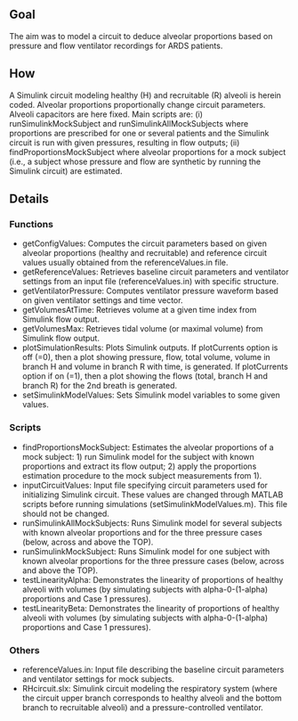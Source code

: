 ## Goal
The aim was to model a circuit to deduce alveolar proportions based on 
pressure and flow ventilator recordings for ARDS patients.

## How
A Simulink circuit modeling healthy (H) and recruitable (R) alveoli is 
herein coded. Alveolar proportions proportionally change circuit 
parameters. Alveoli capacitors are here fixed. Main scripts are: 
(i) runSimulinkMockSubject and runSimulinkAllMockSubjects where proportions 
are prescribed for one or several patients and the Simulink circuit is run 
with given pressures, resulting in flow outputs;
(ii) findProportionsMockSubject where alveolar proportions for a mock 
subject (i.e., a subject whose pressure and flow are synthetic by running 
the Simulink circuit) are estimated.

## Details
### Functions 

- getConfigValues: Computes the circuit parameters based on given alveolar
proportions (healthy and recruitable) and reference circuit values
usually obtained from the referenceValues.in file.
- getReferenceValues: Retrieves baseline circuit parameters and ventilator 
settings from an input file (referenceValues.in) with specific structure.
- getVentilatorPressure: Computes ventilator pressure waveform based on 
given ventilator settings and time vector.
- getVolumesAtTime: Retrieves volume at a given time index from Simulink
flow output.
- getVolumesMax: Retrieves tidal volume (or maximal volume) from Simulink
flow output.
- plotSimulationResults: Plots Simulink outputs. If plotCurrents option is
off (=0), then a plot showing pressure, flow, total volume, volume in 
branch H and volume in branch R with time, is generated. If plotCurrents 
option if on (=1), then a plot showing the flows (total, branch H and 
branch R) for the 2nd breath is generated.
- setSimulinkModelValues: Sets Simulink model variables to some given 
values. 

### Scripts

- findProportionsMockSubject: Estimates the alveolar proportions of a mock 
subject: 1) run Simulink model for the subject with known proportions and 
extract its flow output; 2) apply the proportions estimation procedure to 
the mock subject measurements from 1). 
- inputCircuitValues: Input file specifying circuit parameters used for 
initializing Simulink circuit. These values are changed through MATLAB 
scripts before running simulations (setSimulinkModelValues.m). This file 
should not be changed.
- runSimulinkAllMockSubjects: Runs Simulink model for several subjects with 
known alveolar proportions and for the three pressure cases (below,
across and above the TOP).
- runSimulinkMockSubject: Runs Simulink model for one subject with known
alveolar proportions for the three pressure cases (below, across and above 
the TOP).
- testLinearityAlpha: Demonstrates the linearity of proportions of healthy
alveoli with volumes (by simulating subjects with alpha-0-(1-alpha)
proportions and Case 1 pressures).
- testLinearityBeta: Demonstrates the linearity of proportions of healthy
alveoli with volumes (by simulating subjects with alpha-0-(1-alpha)
proportions and Case 1 pressures).

### Others

- referenceValues.in: Input file describing the baseline circuit parameters 
and ventilator settings for mock subjects.
- RHcircuit.slx: Simulink circuit modeling the respiratory system (where 
the circuit upper branch corresponds to healthy alveoli and the bottom 
branch to recruitable alveoli) and a pressure-controlled ventilator.
